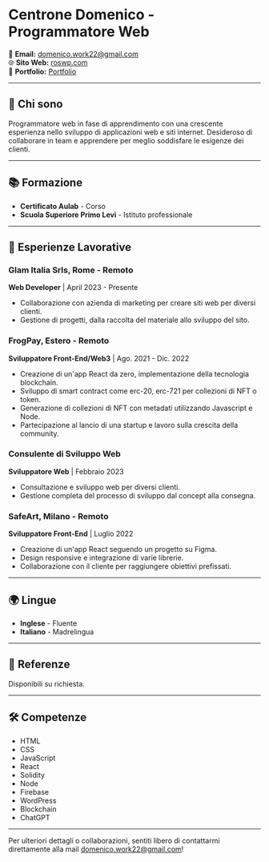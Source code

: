 # Centrone Domenico - Programmatore Web


📧 **Email:** [domenico.work22@gmail.com](mailto:domenico.work22@gmail.com)  
🌐 **Sito Web:** [roswp.com](http://roswp.com)  
🎨 **Portfolio:** [Portfolio](https://github.com/DomenicoCentrone/DomenicoCentrone/blob/main/PORTFOLIO.md)  

---

## 🙋 Chi sono
Programmatore web in fase di apprendimento con una crescente esperienza nello sviluppo di applicazioni web e siti internet. Desideroso di collaborare in team e apprendere per meglio soddisfare le esigenze dei clienti.

---

## 📚 Formazione
- **Certificato Aulab** - Corso
- **Scuola Superiore Primo Levi** - Istituto professionale

---

## 💼 Esperienze Lavorative
### Glam Italia Srls, Rome - Remoto
**Web Developer** | April 2023 - Presente  
- Collaborazione con azienda di marketing per creare siti web per diversi clienti.
- Gestione di progetti, dalla raccolta del materiale allo sviluppo del sito.

### FrogPay, Estero - Remoto
**Sviluppatore Front-End/Web3** | Ago. 2021 - Dic. 2022  
- Creazione di un'app React da zero, implementazione della tecnologia blockchain.
- Sviluppo di smart contract come erc-20, erc-721 per collezioni di NFT o token.
- Generazione di collezioni di NFT con metadati utilizzando Javascript e Node.
- Partecipazione al lancio di una startup e lavoro sulla crescita della community.

### Consulente di Sviluppo Web
**Sviluppatore Web** | Febbraio 2023  
- Consultazione e sviluppo web per diversi clienti.
- Gestione completa del processo di sviluppo dal concept alla consegna.

### SafeArt, Milano - Remoto
**Sviluppatore Front-End** | Luglio 2022  
- Creazione di un'app React seguendo un progetto su Figma.
- Design responsive e integrazione di varie librerie.
- Collaborazione con il cliente per raggiungere obiettivi prefissati.

---

## 🌍 Lingue
- **Inglese** - Fluente
- **Italiano** - Madrelingua

---

## 👤 Referenze
Disponibili su richiesta.

---

## 🛠 Competenze
- HTML
- CSS
- JavaScript
- React
- Solidity
- Node
- Firebase
- WordPress
- Blockchain
- ChatGPT

---

Per ulteriori dettagli o collaborazioni, sentiti libero di contattarmi direttamente alla mail domenico.work22@gmail.com!

